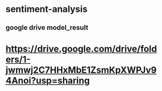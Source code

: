 # sentiment-analysis


## google drive model_result 
# https://drive.google.com/drive/folders/1-jwmwj2C7HHxMbE1ZsmKpXWPJv94Anoi?usp=sharing